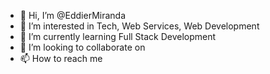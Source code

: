- 👋 Hi, I’m @EddierMiranda
- 👀 I’m interested in Tech, Web Services, Web Development
- 🌱 I’m currently learning Full Stack Development
- 💞️ I’m looking to collaborate on
- 📫 How to reach me 

<!---
EddierMiranda/EddierMiranda is a ✨ special ✨ repository because its `README.md` (this file) appears on your GitHub profile.
You can click the Preview link to take a look at your changes.
--->
